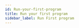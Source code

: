 ```yaml
---
id: Run-your-first-program
title: Run your first program
sidebar_label: Run First program
---
```



#

